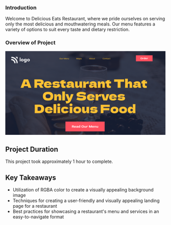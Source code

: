 ### Introduction
Welcome to Delicious Eats Restaurant, where we pride ourselves on serving only the most delicious and mouthwatering meals. Our menu features a variety of options to suit every taste and dietary restriction.

### Overview of Project

![Test Image 1](./thumbnail.png)

## Project Duration
This project took approximately 1 hour to complete.

## Key Takeaways
 * Utilization of RGBA color to create a visually appealing background image
 * Techniques for creating a user-friendly and visually appealing landing page for a restaurant
 * Best practices for showcasing a restaurant's menu and services in an easy-to-navigate format

